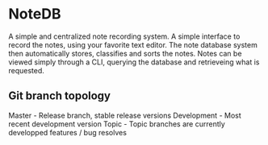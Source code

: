 # NoteDB
A simple and centralized note recording system. A simple interface to record the notes, using your favorite text editor. The note database system then automatically stores, classifies and sorts the notes. Notes can be viewed simply through a CLI, querying the database and retrieveing what is requested.

## Git branch topology
Master - Release branch, stable release versions
Development - Most recent development version
Topic - Topic branches are currently developped features / bug resolves
